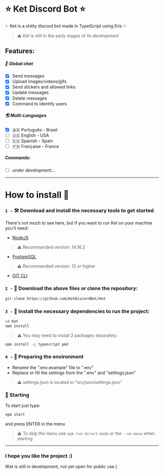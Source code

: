 # ⭐ Ket Discord Bot ⭐
✨ Ket is a shitty discord bot made in TypeScript using Eris ✨
> ⚠️ Ket is still in the early stages of its development

## Features:
##### 📣 Global chat
- [x] Send messages
- [x] Upload images/videos/gifs
- [x] Send stickers and allowed links
- [x] Update messages
- [x] Delete messages
- [x] Command to identify users

##### 🌎 Multi-Languages
- [x] 🇧🇷 Português - Brasil
- [ ] 🇺🇸 English - USA
- [ ] 🇪🇸 Spanish - Spain
- [ ] 🇫🇷 Française - France

##### Commands:
- [ ] under development...

- - - -

# How to install 🤔
### `1 -` 🛠️ Download and install the necessary tools to get started
There's not much to see here, but if you want to run Ket on your machine you'll need:
- [NodeJS](https://nodejs.org/pt-br/)
> ⚠️ Recommended version: 14.18.2
- [PostgreSQL](https://www.postgresql.org/download/)
> ⚠️ Recommended version: 12 or higher
- [GIT CLI](https://git-scm.com/downloads)

### `2 -` 📁 Download the above files or clone the repository:
```bash
git clone https://github.com/KetDiscordBot/Ket
```

### `3 -` 🧰 Install the necessary dependencies to run the project:
```bash
cd Ket
npm install
```
> ⚠️ You may need to install 2 packages separately:
```bash
npm install -g typescript pm2
```
### `4 -` 🌿 Preparing the environment 
- Rename the ".env.example" file to ".env"
- Replace or fill the settings from the ".env" and "settings.json"
> ⚠️ settings.json is located in "src/json/settings.json"

### 🚀 Starting
To start just type:
```bash
npm start
```
and press ENTER in the menu
> ⚠️ To skip the menu use `npm run direct-mode` or the `--no-menu` when starting

- - - -

### I hope you like the project :) 

(Ket is still in development, not yet open for public use.)
